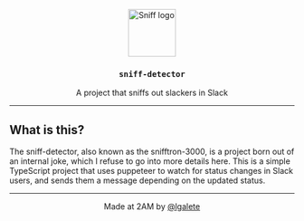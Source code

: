 <p align="center">
  <img src="https://github.com/lgalete/sniff-detector/assets/121444297/981b68ce-192c-4efc-ab54-e9f4de8ed6be" alt="Sniff logo" height="84" />
  <h3 align="center"><code>sniff-detector</code></h3>
  <p align="center">A project that sniffs out slackers in Slack</p>
</p>

---

## What is this?
The sniff-detector, also known as the snifftron-3000, is a project born out of an internal joke, which I refuse to go into more details here. This is a simple TypeScript project that uses puppeteer to watch for status changes in Slack users, and sends them a message depending on the updated status.

---

<p align="center">Made at 2AM by <a href="https://github.com/lgalete">@lgalete</a></p>
